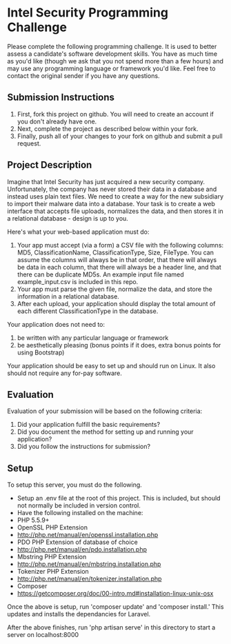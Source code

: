 # Intel Security Programming Challenge
Please complete the following programming challenge.  It is used to better assess a candidate's software development skills.   You have as much time as you'd like (though we ask that you not spend more than a few hours) and may use any programming language or framework you'd like.  Feel free to contact the original sender if you have any questions.

## Submission Instructions
1. First, fork this project on github.  You will need to create an account if you don't already have one.
1. Next, complete the project as described below within your fork.
1. Finally, push all of your changes to your fork on github and submit a pull request.

## Project Description
Imagine that Intel Security has just acquired a new security company.  Unfortunately, the company has never stored their data in a database and instead uses plain text files.  We need to create a way for the new subsidiary to import their malware data into a database.  Your task is to create a web interface that accepts file uploads, normalizes the data, and then stores it in a relational database - design is up to you.

Here's what your web-based application must do:

1. Your app must accept (via a form) a CSV file with the following columns: MD5, ClassificationName, ClassificationType, Size, FileType.  You can assume the columns will always be in that order, that there will always be data in each column, that there will always be a header line, and that there can be duplicate MD5s.  An example input file named example_input.csv is included in this repo.
1. Your app must parse the given file, normalize the data, and store the information in a relational database.
1. After each upload, your application should display the total amount of each different ClassificationType in the database.

Your application does not need to:

1. be written with any particular language or framework
1. be aesthetically pleasing (bonus points if it does, extra bonus points for using Bootstrap)

Your application should be easy to set up and should run on Linux.  It also should not require any for-pay software.

## Evaluation
Evaluation of your submission will be based on the following criteria:

1. Did your application fulfill the basic requirements?
1. Did you document the method for setting up and running your application?
1. Did you follow the instructions for submission?

## Setup
To setup this server, you must do the following.

* Setup an .env file at the root of this project. This is included, but should not normally be included in version control.
* Have the following installed on the machine:
 * PHP 5.5.9+
 * OpenSSL PHP Extension
  * http://php.net/manual/en/openssl.installation.php
 * PDO PHP Extension of database of choice
  * http://php.net/manual/en/pdo.installation.php
 * Mbstring PHP Extension
  * http://php.net/manual/en/mbstring.installation.php
 * Tokenizer PHP Extension  
  * http://php.net/manual/en/tokenizer.installation.php
 * Composer
  * https://getcomposer.org/doc/00-intro.md#installation-linux-unix-osx

Once the above is setup, run 'composer update' and 'composer install.' This updates and installs the dependancies for Laravel.

After the above finishes, run 'php artisan serve' in this directory to start a server on localhost:8000
